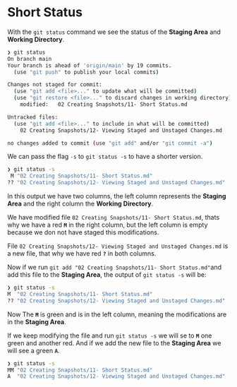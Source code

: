 # Short Status

With the `git status` command we see the status of the **Staging Area** and **Working Directory**.

```bash
❯ git status
On branch main
Your branch is ahead of 'origin/main' by 19 commits.
  (use "git push" to publish your local commits)

Changes not staged for commit:
  (use "git add <file>..." to update what will be committed)
  (use "git restore <file>..." to discard changes in working directory)
	modified:   02 Creating Snapshots/11- Short Status.md

Untracked files:
  (use "git add <file>..." to include in what will be committed)
	02 Creating Snapshots/12- Viewing Staged and Unstaged Changes.md

no changes added to commit (use "git add" and/or "git commit -a")
```

We can pass the flag `-s` to `git status -s` to have a shorter version.

```bash
❯ git status -s
 M "02 Creating Snapshots/11- Short Status.md"
?? "02 Creating Snapshots/12- Viewing Staged and Unstaged Changes.md"
```

In this output we have two columns, the left column represents the **Staging Area** and the right column the **Working Directory**.

We have modified file `02 Creating Snapshots/11- Short Status.md`, thats why we have a red **`M`** in the right column, but the left column is empty because we don not have staged this modifications.

File `02 Creating Snapshots/12- Viewing Staged and Unstaged Changes.md` is a new file, that why we have red **`?`** in both columns.

Now if we run `git add "02 Creating Snapshots/11- Short Status.md"`and add this file to the **Staging Area**, the output of `git status -s` will be:

```bash
❯ git status -s
M  "02 Creating Snapshots/11- Short Status.md"
?? "02 Creating Snapshots/12- Viewing Staged and Unstaged Changes.md"
```

Now The **`M`** is green and is in the left column, meaning the modifications are in the **Staging Area**.

If we keep modifying the file and run `git status -s` we will se to **`M`** one green and another red. And if we add the new file to the **Staging Area** we will see a green **`A`**.

```zsh
❯ git status -s
MM "02 Creating Snapshots/11- Short Status.md"
A  "02 Creating Snapshots/12- Viewing Staged and Unstaged Changes.md"
```
